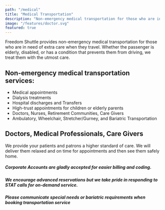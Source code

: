 ```yaml
---
path: "/medical"
title: "Medical Transportation"
description: "Non-emergency medical transportation for those who are in need of extra care."
image: "/features/doctor.svg"
featured: true
---
```


Freedom Shuttle provides non-emergency medical transportation for those who are in need of extra care when they travel. Whether the passenger is elderly, disabled, or has a condition that prevents them from driving, we treat them with the utmost care.

## Non-emergency medical transportation services:

- Medical appointments
- Dialysis treatments
- Hospital discharges and Transfers
- High-trust appointments for children or elderly parents
- Doctors, Nurses, Retirement Communities, Care Givers
- Ambulatory, Wheelchair, Stretcher/Gurney, and Bariatric Transportation

## Doctors, Medical Professionals, Care Givers

We provide your patients and patrons a higher standard of care. We will deliver them relaxed and on time for appointments and then see them safely home.

##### Corporate Accounts are gladly accepted for easier billing and coding.

##### We encourage advanced reservations but we take pride in responding to STAT calls for on-demand service.

##### Please communicate special needs or bariatric requirements when booking transportation service
